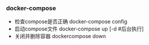 ### docker-compose
- 检查compose是否正确
		docker-compose config
- 启动compose文件
		docker-compose up [-d #后台执行]
- 关闭并删除容器
		dockercompose down
